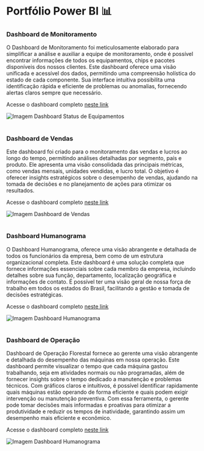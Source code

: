 # Portfólio Power BI 📊

### Dashboard de Monitoramento

O Dashboard de Monitoramento foi meticulosamente elaborado para simplificar a análise e auxiliar a equipe de monitoramento, onde é possível encontrar informações de todos os equipamentos, chips e pacotes disponíveis dos nossos clientes. Este dashboard oferece uma visão unificada e acessível dos dados, permitindo uma compreensão holística do estado de cada componente. Sua interface intuitiva possibilita uma identificação rápida e eficiente de problemas ou anomalias, fornecendo alertas claros sempre que necessário. 

Acesse o dashboard completo [neste link](https://app.powerbi.com/view?r=eyJrIjoiNTg2MjNkNTctZTMwMS00ODZmLWIwYjItYzFmNGVkYmY5MTI1IiwidCI6IjI2ZDhjMDI4LWNkNWMtNGZkNi1iMzUzLTU2NWI1MDZmNmI1YyJ9)

![Imagem Dashboard Status de Equipamentos](../PowerBi-Repository/Dashboard%20Status%20de%20Equipamentos/Dashboard_Status_Equipamentos.png)

#

### Dashboard de Vendas

Este dashboard foi criado para o monitoramento das vendas e lucros ao longo do tempo, permitindo análises detalhadas por segmento, país e produto. Ele apresenta uma visão consolidada das principais métricas, como vendas mensais, unidades vendidas, e lucro total. O objetivo é oferecer insights estratégicos sobre o desempenho de vendas, ajudando na tomada de decisões e no planejamento de ações para otimizar os resultados.

Acesse o dashboard completo [neste link](https://app.powerbi.com/view?r=eyJrIjoiOTcyOWI2NDEtMWEwZC00OWJiLTkxY2MtYmUxMjc0YjZjMmMxIiwidCI6IjI2ZDhjMDI4LWNkNWMtNGZkNi1iMzUzLTU2NWI1MDZmNmI1YyJ9)

![Imagem Dashboard de Vendas](../PowerBi-Repository/Dashboard%20Status%20de%20Equipamentos/Dashboard_Vendas.png)

#

### Dashboard Humanograma

O Dashboard Humanograma, oferece uma visão abrangente e detalhada de todos os funcionários da empresa, bem como de um estrutura organizacional completa. Este dashboard é uma solução completa que fornece informações essenciais sobre cada membro da empresa, incluindo detalhes sobre sua função, departamento, localização geográfica e informações de contato. É possível ter uma visão geral de nossa força de trabalho em todos os estados do Brasil, facilitando a gestão e tomada de decisões estratégicas. 

Acesse o dashboard completo [neste link](https://app.powerbi.com/view?r=eyJrIjoiOTRhZDI1MTQtMTJhMC00ZTMzLWEyN2ItYzlhMTJmNDFmOTI0IiwidCI6IjI2ZDhjMDI4LWNkNWMtNGZkNi1iMzUzLTU2NWI1MDZmNmI1YyJ9)

![Imagem Dashboard Humanograma](../PowerBi-Repository/Dashboard%20Status%20de%20Equipamentos/Dashboard_Humanograma.png)

#

### Dashboard de Operação

Dashboard de Operação Florestal fornece ao gerente uma visão abrangente e detalhada do desempenho das máquinas em nossa operação. Este dashboard permite visualizar o tempo que cada máquina gastou trabalhando, seja em atividades normais ou não programadas, além de fornecer insights sobre o tempo dedicado a manutenção e problemas técnicos. Com gráficos claros e intuitivos, é possível identificar rapidamente quais máquinas estão operando de forma eficiente e quais podem exigir intervenção ou manutenção preventiva. Com essa ferramenta, o gerente pode tomar decisões mais informadas e proativas para otimizar a produtividade e reduzir os tempos de inatividade, garantindo assim um desempenho mais eficiente e econômico.

Acesse o dashboard completo [neste link](https://app.powerbi.com/view?r=eyJrIjoiZTRkMGIyZmQtMGFhYy00NjY0LWEyNjAtMWVkZmJjNTNiMTliIiwidCI6IjI2ZDhjMDI4LWNkNWMtNGZkNi1iMzUzLTU2NWI1MDZmNmI1YyJ9)

![Imagem Dashboard Humanograma](../PowerBi-Repository/Dashboard%20Status%20de%20Equipamentos/Dashboard_%20Operação.png)